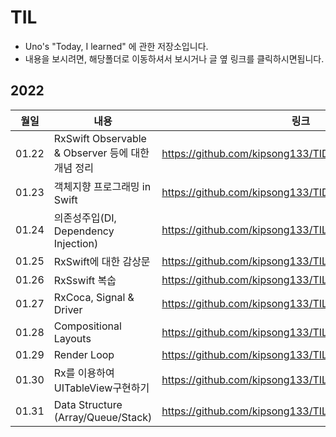 # TIL
- Uno's "Today, I learned" 에 관한 저장소입니다.
- 내용을 보시려면, 해당폴더로 이동하셔서 보시거나 글 옆 링크를 클릭하시면됩니다.


## 2022
|월일|내용|링크|
|--|--------|---|
|01.22|RxSwift Observable & Observer 등에 대한 개념 정리|https://github.com/kipsong133/TID/tree/main/2022/01/22|
|01.23|객체지향 프로그래밍 in Swift|https://github.com/kipsong133/TID/tree/main/2022/01/23| 
|01.24|의존성주입(DI, Dependency Injection)|https://github.com/kipsong133/TIL/tree/main/2022/01/24|
|01.25|RxSwift에 대한 감상문|https://github.com/kipsong133/TIL/tree/main/2022/01/25|
|01.26|RxSswift 복숩|https://github.com/kipsong133/TIL/tree/main/2022/01/26|
|01.27|RxCoca, Signal & Driver|https://github.com/kipsong133/TIL/tree/main/2022/01/27|
|01.28|Compositional Layouts|https://github.com/kipsong133/TIL/tree/main/2022/01/28|
|01.29|Render Loop|https://github.com/kipsong133/TIL/tree/main/2022/01/29|
|01.30|Rx를 이용하여 UITableView구현하기|https://github.com/kipsong133/TIL/tree/main/2022/01/30|
|01.31|Data Structure (Array/Queue/Stack)|https://github.com/kipsong133/TIL/tree/main/2022/01/31|
